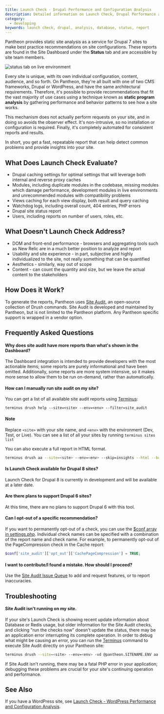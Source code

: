 ```yaml
---
title: Launch Check - Drupal Performance and Configuration Analysis
description: Detailed information on Launch Check, Drupal Performance and Configuration Analysis.
category:
  - developing
keywords: launch check, drupal, analysis, database, status, report
---
```

Pantheon provides static site analysis as a service for Drupal 7 sites to make best practice recommendations on site configurations. These reports are found in the Site Dashboard under the **Status** tab and are accessible by site team members.

![status tab on live environment](/source/docs/assets/images/status-tab.png)

Every site is unique, with its own individual configuration, content, audience, and so forth. On Pantheon, they're all built with one of two CMS frameworks, Drupal or WordPress, and have the same architectural requirements. Therefore, it's possible to provide recommendations that fit the vast majority of use cases using a technique known as **static program analysis** by gathering performance and behavior patterns to see how a site works.  

This mechanism does not actually perform requests on your site, and in doing so avoids the observer effect. It's non-intrusive, so no installation or configuration is required. Finally, it's completely automated for consistent reports and results.  

In short, you get a fast, repeatable report that can help detect common problems and provide insights into your site.

## What Does Launch Check Evaluate?

- Drupal caching settings for optimal settings that will leverage both internal and reverse proxy caches
- Modules, including duplicate modules in the codebase, missing modules which damage performance, development modules in live environments and unrecommended modules with compatibility problems
- Views caching for each view display, both result and query caching
- Watchdog logs, including overall count, 404 entries, PHP errors
- Drupal site status report
- Users, including reports on number of users, roles, etc.

## What Doesn't Launch Check Address?

- DOM and front-end performance - browsers and aggregating tools such as New Relic are in a much better position to analyze and report
- Usability and site experience - in part, subjective and highly individualized to the site, not really something that can be quantified
- Aesthetics - similarly, way out of scope
- Content - can count the quantity and size, but we leave the actual content to the stakeholders

## How Does it Work?

To generate the reports, Pantheon uses [Site Audit](https://drupal.org/project/site_audit), an open-source collection of Drush commands. Site Audit is developed and maintained by Pantheon, but is not limited to the Pantheon platform. Any Pantheon specific support is wrapped in a vendor option.

## Frequently Asked Questions

#### Why does site audit have more reports than what's shown in the Dashboard?

The Dashboard integration is intended to provide developers with the most actionable items; some reports are purely informational and have been omitted. Additionally, some reports are more system intensive, so it makes more sense to allow them to be run on-demand, rather than automatically.

#### How can I manually run site audit on my site?

You can get a list of all available site audit reports using [Terminus](/docs/articles/local/cli/):
```nohighlight
terminus drush help --site=<site> --env=<env> --filter=site_audit
```
<div class="alert alert-info" role="alert">
<h4>Note</h4>
Replace <code>&lt;site&gt;</code> with your site name, and <code>&lt;env&gt;</code> with the environment (Dev, Test, or Live). You can see a list of all your sites by running <code>terminus sites list</code></div>

You can also execute a full report in HTML format.
```bash
terminus drush aa --site=<site> --env=<env> --skip=insights --html --bootstrap --detail --vendor=pantheon > report.html
```
#### Is Launch Check available for Drupal 8 sites?
Launch Check for Drupal 8 is currently in development and will be available at a later date.

#### Are there plans to support Drupal 6 sites?
At this time, there are no plans to support Drupal 6 with this tool.

#### Can I opt-out of a specific recommendation?

If you want to permanently opt-out of a check, you can use the [$conf array in settings.php](https://drupal.org/node/1525472). Individual check names can be specified with a combination of the report name and check name. For example, to permanently opt-out of the PageCompression check in the Cache report:
```php
$conf['site_audit']['opt_out']['CachePageCompression'] = TRUE;
```
#### I want to contribute/I found a mistake. How should I proceed?

Use the [Site Audit Issue Queue](https://drupal.org/project/issues/site_audit) to add and request features, or to report inaccuracies.

## Troubleshooting

#### Site Audit isn't running on my site.

If your site's Launch Check is showing recent update information about Database or Redis usage, but older information for the Site Audit checks, and clicking "run the checks now" doesn't update the status, there may be an application error interrupting its complete operation. In order to debug what might be causing an error, you can run the [Terminus](/docs/articles/local/cli/) command to execute Site Audit directly on your Pantheon site:
```bash
terminus drush --site=<site> --env=<env> -vd @pantheon.SITENAME.ENV aa --skip=insights --detail --vendor=pantheon --strict=0
```
If Site Audit isn't running, there may be a fatal PHP error in your application; debugging these problems are crucial for your site's continuing operation and performance.

## See Also
If you have a WordPress site, see [Launch Check - WordPress Performance and Configuration Analysis](/docs/articles/wordpress/launch-check-wordpress-performance-and-configuration-analysis).
